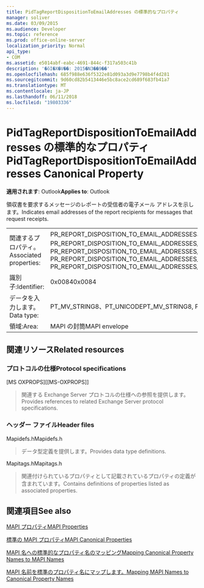 ```yaml
---
title: PidTagReportDispositionToEmailAddresses の標準的なプロパティ
manager: soliver
ms.date: 03/09/2015
ms.audience: Developer
ms.topic: reference
ms.prod: office-online-server
localization_priority: Normal
api_type:
- COM
ms.assetid: e5014abf-eabc-4691-844c-f317a503c41b
description: '�ŏI�X�V��: 2015�N3��9��'
ms.openlocfilehash: 685f988e636f5322e81d093a3d9e7798b4f4d281
ms.sourcegitcommit: 9d60cd82b5413446e5bc8ace2cd689f683fb41a7
ms.translationtype: MT
ms.contentlocale: ja-JP
ms.lasthandoff: 06/11/2018
ms.locfileid: "19803336"
---
```

# <a name="pidtagreportdispositiontoemailaddresses-canonical-property"></a><span data-ttu-id="87c0b-103">PidTagReportDispositionToEmailAddresses の標準的なプロパティ</span><span class="sxs-lookup"><span data-stu-id="87c0b-103">PidTagReportDispositionToEmailAddresses Canonical Property</span></span>

  
  
<span data-ttu-id="87c0b-104">**適用されます**: Outlook</span><span class="sxs-lookup"><span data-stu-id="87c0b-104">**Applies to**: Outlook</span></span> 
  
<span data-ttu-id="87c0b-105">領収書を要求するメッセージのレポートの受信者の電子メール アドレスを示します。</span><span class="sxs-lookup"><span data-stu-id="87c0b-105">Indicates email addresses of the report recipients for messages that request receipts.</span></span>
  
|||
|:-----|:-----|
|<span data-ttu-id="87c0b-106">関連するプロパティ。</span><span class="sxs-lookup"><span data-stu-id="87c0b-106">Associated properties:</span></span>  <br/> |<span data-ttu-id="87c0b-107">PR_REPORT_DISPOSITION_TO_EMAIL_ADDRESSES、PR_REPORT_DISPOSITION_TO_EMAIL_ADDRESSES_A、PR_REPORT_DISPOSITION_TO_EMAIL_ADDRESSES_W</span><span class="sxs-lookup"><span data-stu-id="87c0b-107">PR_REPORT_DISPOSITION_TO_EMAIL_ADDRESSES, PR_REPORT_DISPOSITION_TO_EMAIL_ADDRESSES_A, PR_REPORT_DISPOSITION_TO_EMAIL_ADDRESSES_W</span></span>  <br/> |
|<span data-ttu-id="87c0b-108">識別子:</span><span class="sxs-lookup"><span data-stu-id="87c0b-108">Identifier:</span></span>  <br/> |<span data-ttu-id="87c0b-109">0x0084</span><span class="sxs-lookup"><span data-stu-id="87c0b-109">0x0084</span></span>  <br/> |
|<span data-ttu-id="87c0b-110">データを入力します。</span><span class="sxs-lookup"><span data-stu-id="87c0b-110">Data type:</span></span>  <br/> |<span data-ttu-id="87c0b-111">PT_MV_STRING8、PT_UNICODE</span><span class="sxs-lookup"><span data-stu-id="87c0b-111">PT_MV_STRING8, PT_UNICODE</span></span>  <br/> |
|<span data-ttu-id="87c0b-112">領域:</span><span class="sxs-lookup"><span data-stu-id="87c0b-112">Area:</span></span>  <br/> |<span data-ttu-id="87c0b-113">MAPI の封筒</span><span class="sxs-lookup"><span data-stu-id="87c0b-113">MAPI envelope</span></span>  <br/> |
   
## <a name="related-resources"></a><span data-ttu-id="87c0b-114">関連リソース</span><span class="sxs-lookup"><span data-stu-id="87c0b-114">Related resources</span></span>

### <a name="protocol-specifications"></a><span data-ttu-id="87c0b-115">プロトコルの仕様</span><span class="sxs-lookup"><span data-stu-id="87c0b-115">Protocol specifications</span></span>

<span data-ttu-id="87c0b-116">[MS OXPROPS]</span><span class="sxs-lookup"><span data-stu-id="87c0b-116">[[MS-OXPROPS]]</span></span> 
  
> <span data-ttu-id="87c0b-117">関連する Exchange Server プロトコルの仕様への参照を提供します。</span><span class="sxs-lookup"><span data-stu-id="87c0b-117">Provides references to related Exchange Server protocol specifications.</span></span>
    
### <a name="header-files"></a><span data-ttu-id="87c0b-118">ヘッダー ファイル</span><span class="sxs-lookup"><span data-stu-id="87c0b-118">Header files</span></span>

<span data-ttu-id="87c0b-119">Mapidefs.h</span><span class="sxs-lookup"><span data-stu-id="87c0b-119">Mapidefs.h</span></span>
  
> <span data-ttu-id="87c0b-120">データ型定義を提供します。</span><span class="sxs-lookup"><span data-stu-id="87c0b-120">Provides data type definitions.</span></span>
    
<span data-ttu-id="87c0b-121">Mapitags.h</span><span class="sxs-lookup"><span data-stu-id="87c0b-121">Mapitags.h</span></span>
  
> <span data-ttu-id="87c0b-122">関連付けられているプロパティとして記載されているプロパティの定義が含まれています。</span><span class="sxs-lookup"><span data-stu-id="87c0b-122">Contains definitions of properties listed as associated properties.</span></span>
    
## <a name="see-also"></a><span data-ttu-id="87c0b-123">関連項目</span><span class="sxs-lookup"><span data-stu-id="87c0b-123">See also</span></span>



[<span data-ttu-id="87c0b-124">MAPI プロパティ</span><span class="sxs-lookup"><span data-stu-id="87c0b-124">MAPI Properties</span></span>](mapi-properties.md)
  
[<span data-ttu-id="87c0b-125">標準の MAPI プロパティ</span><span class="sxs-lookup"><span data-stu-id="87c0b-125">MAPI Canonical Properties</span></span>](mapi-canonical-properties.md)
  
[<span data-ttu-id="87c0b-126">MAPI 名への標準的なプロパティ名のマッピング</span><span class="sxs-lookup"><span data-stu-id="87c0b-126">Mapping Canonical Property Names to MAPI Names</span></span>](mapping-canonical-property-names-to-mapi-names.md)
  
[<span data-ttu-id="87c0b-127">MAPI 名前を標準のプロパティ名にマップします。</span><span class="sxs-lookup"><span data-stu-id="87c0b-127">Mapping MAPI Names to Canonical Property Names</span></span>](mapping-mapi-names-to-canonical-property-names.md)

